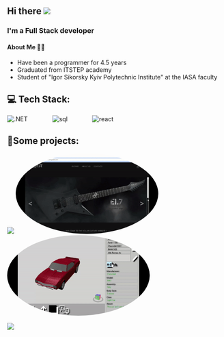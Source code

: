 ## Hi there <img src="https://media.giphy.com/media/hvRJCLFzcasrR4ia7z/giphy.gif" width="40px">
### I'm a Full Stack developer
####  About Me 🙋‍♂️

 - Have been a programmer for 4.5 years 
 - Graduated from ITSTEP academy
 - Student of "Igor Sikorsky Kyiv Polytechnic Institute" at the IASA faculty


## 💻 Tech Stack:  
<div style:"display: flex;" >
<img src="https://cdn.jsdelivr.net/gh/devicons/devicon/icons/dot-net/dot-net-original-wordmark.svg" alt=".NET" width="100"  />

<img  width="50px"/>
<img src="https://cdn.jsdelivr.net/gh/devicons/devicon/icons/microsoftsqlserver/microsoftsqlserver-plain-wordmark.svg" alt="sql" width="100" />
<img  width="50px"/>
<img src="https://cdn.jsdelivr.net/gh/devicons/devicon/icons/react/react-original.svg" alt="react" width="100" />

</div>

## 🔨Some projects:  

<div class="display:flex">
<a><img src="https://github.com/Chuev-hub/Films/blob/master/work.gif" height="188" border-radius="50%" /></a>
<img src="https://github.com/Chuev-hub/Solar/blob/master/work.gif" style="border-radius:50%"  height="188"/>
<img src="https://github.com/Chuev-hub/Cars3D/blob/master/work.gif" style="border-radius:50%" height="188"/>
</div>

![](https://github-readme-stats.vercel.app/api/top-langs/?username=Chuev-hub&theme=light&hide_border=true&include_all_commits=true&count_private=false&layout=compact)
